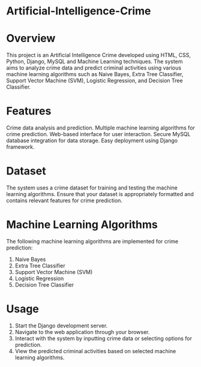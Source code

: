 # Artificial-Intelligence-Crime
# Overview
This project is an Artificial Intelligence Crime developed using HTML, CSS, Python, Django, MySQL and Machine Learning techniques. The system aims to analyze crime data and predict criminal activities using various machine learning algorithms such as Naive Bayes, Extra Tree Classifier, Support Vector Machine (SVM), Logistic Regression, and Decision Tree Classifier.

# Features
Crime data analysis and prediction.
Multiple machine learning algorithms for crime prediction.
Web-based interface for user interaction.
Secure MySQL database integration for data storage.
Easy deployment using Django framework.

# Dataset
The system uses a crime dataset for training and testing the machine learning algorithms. Ensure that your dataset is appropriately formatted and contains relevant features for crime prediction.

# Machine Learning Algorithms
The following machine learning algorithms are implemented for crime prediction:

1. Naive Bayes
2. Extra Tree Classifier
3. Support Vector Machine (SVM)
4. Logistic Regression
5. Decision Tree Classifier

# Usage
1. Start the Django development server.
2. Navigate to the web application through your browser.
3. Interact with the system by inputting crime data or selecting options for prediction.
4. View the predicted criminal activities based on selected machine learning algorithms.
